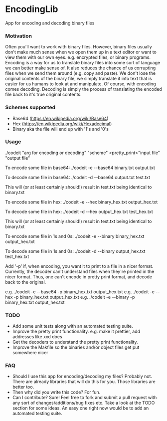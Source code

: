 # EncodingLib

App for encoding and decoding binary files 

### Motivation
Often you'll want to work with binary files. However, binary files usually don't make much sense when we open them up in 
a text editor or want to view them with our own eyes. e.g. encrypted files, or binary programs. Encoding is a way for us to 
translate binary files into some sort of language we can better make sense of. It also reduces the chance of us 
corrupting files when we send them around (e.g. copy and paste). We don't lose the original
contents of the binary file, we simply translate it into text that is easier for us humans to
look at and manipulate. Of course, with encoding comes decoding. Decoding is simply the process
of translating the encoded file back to it's true original contents.

### Schemes supported
- Base64 (https://en.wikipedia.org/wiki/Base64)
- Hex (https://en.wikipedia.org/wiki/Hexadecimal)
- Binary aka the file will end up with '1's and '0's

### Usage
./codeit "arg for encoding or decoding" "scheme" <pretty_print>"input file" "output file"

To encode some file in base64:
./codeit -e --base64 binary.txt output.txt

To decode some file in base64:
./codeit -d --base64 output.txt test.txt

This will (or at least certainly should!) result in test.txt being identical to binary.txt

To encode some file in hex:
./codeit -e --hex binary_hex.txt output_hex.txt

To decode some file in hex:
./codeit -d --hex output_hex.txt test_hex.txt

This will (or at least certainly should!) result in test.txt being identical to binary.txt

To encode some file in 1s and 0s:
./codeit -e --binary binary_hex.txt output_hex.txt

To decode some file in 1s and 0s:
./codeit -d --binary output_hex.txt test_hex.txt

Add '-p' if, when encoding, you want it to print to a file in a nicer format. Currently, the
decoder can't understand files when they're printed in the nicer format. Thus, one can't encode
in pretty print format, and decode back to the original.

e.g.  ./codeit -e --base64 -p binary_hex.txt output_hex.txt
e.g.  ./codeit -e --hex -p binary_hex.txt output_hex.txt
e.g.  ./codeit -e --binary -p binary_hex.txt output_hex.txt


### TODO
- Add some unit tests along with an automated testing suite.
- Improve the pretty print functionality. e.g. make it prettier, add addresses like xxd does
- Get the decoders to understand the pretty print functionality.
- Improve the Makfile so the binaries and/or object files get put somewhere nicer

### FAQ
- Should I use this app for encoding/decoding my files? Probably not. There are already libraries that will do this for you.
  Those libraries are better too.
- Then why did you write this code? For fun.
- Can I contribute? Sure! Feel free to fork and submit a pull request with any sort of
  changes/additions/bug fixes etc. Take a look at the TODO section for some ideas. An easy one
  right now would be to add an automated testing suite.
